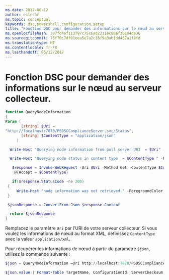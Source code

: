 ```yaml
---
ms.date: 2017-06-12
author: eslesar
ms.topic: conceptual
keywords: dsc,powershell,configuration,setup
title: "Fonction DSC pour demander des informations sur le nœud au serveur collecteur."
ms.openlocfilehash: 307fd46f113797c75c6ad2211ec86af30104de36
ms.sourcegitcommit: 75f70c7df01eea5e7a2c16f9a3ab1dd437a1f8fd
ms.translationtype: HT
ms.contentlocale: fr-FR
ms.lasthandoff: 06/12/2017
---
```

<a id="dsc-function-to-query-node-information-from-pull-server" class="xliff"></a>
# Fonction DSC pour demander des informations sur le nœud au serveur collecteur.

```powershell
function QueryNodeInformation
{
Param (      
       [string] $Uri =
"http://localhost:7070/PSDSCComplianceServer.svc/Status",                         
       [string] $ContentType = "application/json"           
     )

  Write-Host "Querying node information from pull server URI  = $Uri" -ForegroundColor Green

  Write-Host "Querying node status in content type  = $ContentType " -ForegroundColor Green

   $response = Invoke-WebRequest -Uri $Uri -Method Get -ContentType $ContentType -UseDefaultCredentials -Headers 
    @{Accept = $ContentType}

   if($response.StatusCode -ne 200)
 {
     Write-Host "node information was not retrieved." -ForegroundColor Red
 }

 $jsonResponse = ConvertFrom-Json $response.Content

  return $jsonResponse
}
```

Remplacez le paramètre `Uri` par l’URI de votre serveur collecteur. Si vous voulez les informations de nœud au format XML, définissez `ContentType` avec la valeur `application/xml`.

Pour récupérer les informations de nœud à partir du paramètre `$json`, utilisez la commande suivante :

```powershell
$json = QueryNodeInformation –Uri http://localhost:7070/PSDSCComplianceServer.svc/Status 

$json.value | Format-Table TargetName, ConfigurationId, ServerChecksum, NodeCompliant, LastComplianceTime, StatusCode
```

